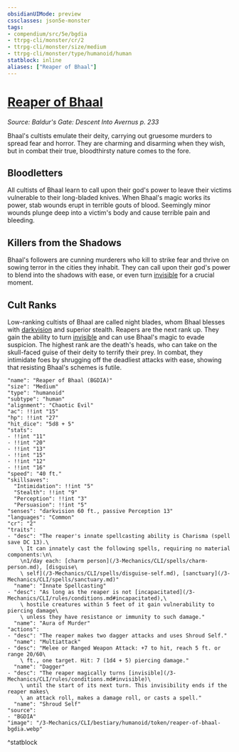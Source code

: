 ```yaml
---
obsidianUIMode: preview
cssclasses: json5e-monster
tags:
- compendium/src/5e/bgdia
- ttrpg-cli/monster/cr/2
- ttrpg-cli/monster/size/medium
- ttrpg-cli/monster/type/humanoid/human
statblock: inline
aliases: ["Reaper of Bhaal"]
---
```

# [Reaper of Bhaal](3-Mechanics\CLI\bestiary\humanoid/reaper-of-bhaal-bgdia.md)
*Source: Baldur's Gate: Descent Into Avernus p. 233*  

Bhaal's cultists emulate their deity, carrying out gruesome murders to spread fear and horror. They are charming and disarming when they wish, but in combat their true, bloodthirsty nature comes to the fore.

## Bloodletters

All cultists of Bhaal learn to call upon their god's power to leave their victims vulnerable to their long-bladed knives. When Bhaal's magic works its power, stab wounds erupt in terrible gouts of blood. Seemingly minor wounds plunge deep into a victim's body and cause terrible pain and bleeding.

## Killers from the Shadows

Bhaal's followers are cunning murderers who kill to strike fear and thrive on sowing terror in the cities they inhabit. They can call upon their god's power to blend into the shadows with ease, or even turn [invisible](/3-Mechanics/CLI/rules/conditions.md#invisible) for a crucial moment.

## Cult Ranks

Low-ranking cultists of Bhaal are called night blades, whom Bhaal blesses with [darkvision](/3-Mechanics/CLI/rules/senses.md#darkvision) and superior stealth. Reapers are the next rank up. They gain the ability to turn [invisible](/3-Mechanics/CLI/rules/conditions.md#invisible) and can use Bhaal's magic to evade suspicion. The highest rank are the death's heads, who can take on the skull-faced guise of their deity to terrify their prey. In combat, they intimidate foes by shrugging off the deadliest attacks with ease, showing that resisting Bhaal's schemes is futile.

```statblock
"name": "Reaper of Bhaal (BGDIA)"
"size": "Medium"
"type": "humanoid"
"subtype": "human"
"alignment": "Chaotic Evil"
"ac": !!int "15"
"hp": !!int "27"
"hit_dice": "5d8 + 5"
"stats":
- !!int "11"
- !!int "20"
- !!int "13"
- !!int "15"
- !!int "12"
- !!int "16"
"speed": "40 ft."
"skillsaves":
  "Intimidation": !!int "5"
  "Stealth": !!int "9"
  "Perception": !!int "3"
  "Persuasion": !!int "5"
"senses": "darkvision 60 ft., passive Perception 13"
"languages": "Common"
"cr": "2"
"traits":
- "desc": "The reaper's innate spellcasting ability is Charisma (spell save DC 13).\
    \ It can innately cast the following spells, requiring no material components:\n\
    \n1/day each: [charm person](/3-Mechanics/CLI/spells/charm-person.md), [disguise\
    \ self](/3-Mechanics/CLI/spells/disguise-self.md), [sanctuary](/3-Mechanics/CLI/spells/sanctuary.md)"
  "name": "Innate Spellcasting"
- "desc": "As long as the reaper is not [incapacitated](/3-Mechanics/CLI/rules/conditions.md#incapacitated),\
    \ hostile creatures within 5 feet of it gain vulnerability to piercing damage\
    \ unless they have resistance or immunity to such damage."
  "name": "Aura of Murder"
"actions":
- "desc": "The reaper makes two dagger attacks and uses Shroud Self."
  "name": "Multiattack"
- "desc": "Melee or Ranged Weapon Attack: +7 to hit, reach 5 ft. or range 20/60\
    \ ft., one target. Hit: 7 (1d4 + 5) piercing damage."
  "name": "Dagger"
- "desc": "The reaper magically turns [invisible](/3-Mechanics/CLI/rules/conditions.md#invisible)\
    \ until the start of its next turn. This invisibility ends if the reaper makes\
    \ an attack roll, makes a damage roll, or casts a spell."
  "name": "Shroud Self"
"source":
- "BGDIA"
"image": "/3-Mechanics/CLI/bestiary/humanoid/token/reaper-of-bhaal-bgdia.webp"
```
^statblock